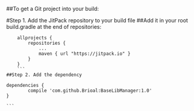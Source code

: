 ##To get a Git project into your build:

#Step 1. Add the JitPack repository to your build file
##Add it in your root build.gradle at the end of repositories:
```
	allprojects {
		repositories {
			...
			maven { url "https://jitpack.io" }
		}
	}
	```
##Step 2. Add the dependency
```
	dependencies {
	        compile 'com.github.Brioal:BaseLibManager:1.0'
	}
	
	```
